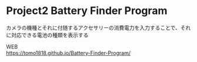 # Project2 Battery Finder Program

カメラの機種とそれに付随するアクセサリーの消費電力を入力することで、それに対応できる電池の種類を表示する  

WEB  
https://tomo1818.github.io/Battery-Finder-Program/
